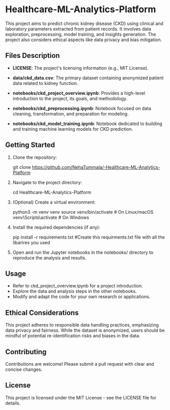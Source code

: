 # Healthcare-ML-Analytics-Platform

This project aims to predict chronic kidney disease (CKD) using clinical and laboratory parameters extracted from patient records. It involves data exploration, preprocessing, model training, and insights generation. The project also considers ethical aspects like data privacy and bias mitigation.

## Files Description

*   **LICENSE**:  The project's licensing information (e.g., MIT License).

*   **data/ckd_data.csv**:  The primary dataset containing anonymized patient data related to kidney function.

*   **notebooks/ckd_project_overview.ipynb**: Provides a high-level introduction to the project, its goals, and methodology.

*   **notebooks/ckd_preprocessing.ipynb**:  Notebook focused on data cleaning, transformation, and preparation for modeling.

*   **notebooks/ckd_model_training.ipynb**:  Notebook dedicated to building and training machine learning models for CKD prediction.

## Getting Started

1.  Clone the repository:

    
    git clone https://github.com/NehaTummala/-Healthcare-ML-Analytics-Platform
    

2.  Navigate to the project directory:

    
    cd Healthcare-ML-Analytics-Platform
    

3.  (Optional) Create a virtual environment:

    
    python3 -m venv venv
    source venv/bin/activate  # On Linux/macOS
    venv\Scripts\activate  # On Windows
    

4.  Install the required dependencies (if any):

    
    pip install -r requirements.txt #Create this requirments.txt file with all the libarires you used
    

5.  Open and run the Jupyter notebooks in the notebooks/ directory to reproduce the analysis and results.

## Usage

*   Refer to ckd_project_overview.ipynb for a project introduction.
*   Explore the data and analysis steps in the other notebooks.
*   Modify and adapt the code for your own research or applications.

## Ethical Considerations

This project adheres to responsible data handling practices, emphasizing data privacy and fairness. While the dataset is anonymized, users should be mindful of potential re-identification risks and biases in the data.

## Contributing

Contributions are welcome! Please submit a pull request with clear and concise changes.

## License

This project is licensed under the  MIT License - see the LICENSE file for details.
